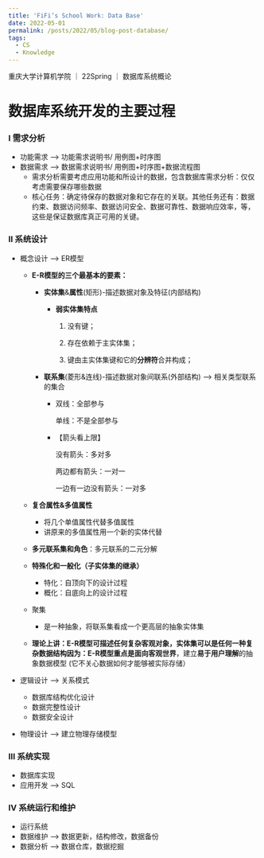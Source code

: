 ```yaml
---
title: 'FiFi‘s School Work: Data Base'
date: 2022-05-01
permalink: /posts/2022/05/blog-post-database/
tags:
  - CS
  - Knowledge
---
```


重庆大学计算机学院 ｜ 22Spring ｜ 数据库系统概论

# 数据库系统开发的主要过程

### Ⅰ 需求分析

- 功能需求 --> 功能需求说明书/ 用例图+时序图
- 数据需求 --> 数据需求说明书/ 用例图+时序图+数据流程图
	- 需求分析需要考虑应用功能和所设计的数据，包含数据库需求分析：仅仅考虑需要保存哪些数据
	- 核心任务：确定待保存的数据对象和它存在的关联。其他任务还有：数据约束、数据访问频率、数据访问安全、数据可靠性、数据响应效率，等，这些是保证数据库真正可用的关键。

### Ⅱ 系统设计

- 概念设计 --> ER模型

	- **E-R模型的三个最基本的要素：**

		- **实体集**&**属性**(矩形)-描述数据对象及特征(内部结构)

			- **弱实体集特点**

				1) 没有键；

				2) 存在依赖于主实体集；

				3) 键由主实体集键和它的**分辨符**合并构成；

		- **联系集**(菱形&连线)-描述数据对象间联系(外部结构) --> 相关类型联系的集合

			- 双线：全部参与                                                                    

				单线：不是全部参与    

			- 【箭头看上限】                                                        

				没有箭头：多对多                                                   

				两边都有箭头：一对一                                            

				一边有一边没有箭头：一对多

	- **复合属性&多值属性**

		- 将几个单值属性代替多值属性
		- 讲原来的多值属性用一个新的实体代替

	- **多元联系集和角色**：多元联系的二元分解

	- **特殊化和一般化（子实体集的继承）**

		- 特化：自顶向下的设计过程
		- 概化：自底向上的设计过程

	- 聚集

		- 是一种抽象，将联系集看成一个更高层的抽象实体集

	- **理论上讲：**E-R模型可描述任何复杂客观对象，实体集可以是任何一种复杂数据结构**因为：**E-R模型重点是**面向客观世界**，建立**易于用户理解**的抽象数据模型 (它不关心数据如何才能够被实际存储）

- 逻辑设计 --> 关系模式

	- 数据库结构优化设计
	- 数据完整性设计
	- 数据安全设计

- 物理设计 --> 建立物理存储模型

### Ⅲ 系统实现

- 数据库实现
- 应用开发 --> SQL

### Ⅳ 系统运行和维护

- 运行系统
- 数据维护 --> 数据更新，结构修改，数据备份
- 数据分析 --> 数据仓库，数据挖掘
